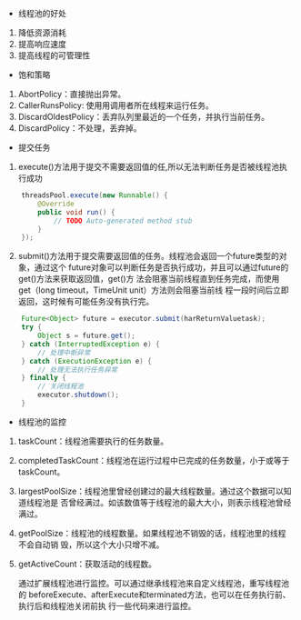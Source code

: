 
- 线程池的好处
1. 降低资源消耗
2. 提高响应速度
3. 提高线程的可管理性
- 饱和策略
1. AbortPolicy：直接抛出异常。
2. CallerRunsPolicy: 使用用调用者所在线程来运行任务。
3. DiscardOldestPolicy：丢弃队列里最近的一个任务，并执行当前任务。
4. DiscardPolicy：不处理，丢弃掉。
- 提交任务
1. execute()方法用于提交不需要返回值的任,所以无法判断任务是否被线程池执行成功
```java
    threadsPool.execute(new Runnable() {
        @Override
        public void run() {
            // TODO Auto-generated method stub
        }
    });

```
2. submit()方法用于提交需要返回值的任务。线程池会返回一个future类型的对象，通过这个
   future对象可以判断任务是否执行成功，并且可以通过future的get()方法来获取返回值，get()方
   法会阻塞当前线程直到任务完成，而使用get（long timeout，TimeUnit unit）方法则会阻塞当前线
   程一段时间后立即返回，这时候有可能任务没有执行完。
```java
    Future<Object> future = executor.submit(harReturnValuetask);
    try {
        Object s = future.get();
    } catch (InterruptedException e) {
        // 处理中断异常
    } catch (ExecutionException e) {
        // 处理无法执行任务异常
    } finally {
        // 关闭线程池
        executor.shutdown();
    }
```
- 线程池的监控
1. taskCount：线程池需要执行的任务数量。
2. completedTaskCount：线程池在运行过程中已完成的任务数量，小于或等于taskCount。
3. largestPoolSize：线程池里曾经创建过的最大线程数量。通过这个数据可以知道线程池是
否曾经满过。如该数值等于线程池的最大大小，则表示线程池曾经满过。
4. getPoolSize：线程池的线程数量。如果线程池不销毁的话，线程池里的线程不会自动销
毁，所以这个大小只增不减。
5. getActiveCount：获取活动的线程数。

    通过扩展线程池进行监控。可以通过继承线程池来自定义线程池，重写线程池的
    beforeExecute、afterExecute和terminated方法，也可以在任务执行前、执行后和线程池关闭前执
    行一些代码来进行监控。
